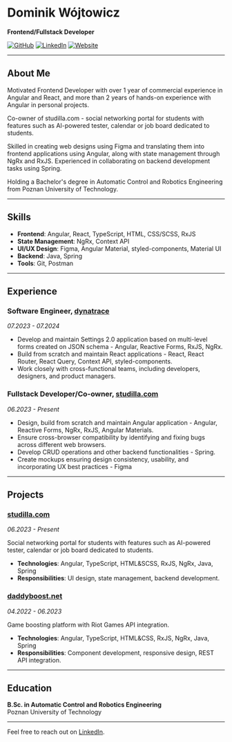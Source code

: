 
# Dominik Wójtowicz

**Frontend/Fullstack Developer**

[![GitHub](https://img.shields.io/badge/GitHub-000?style=for-the-badge&logo=github)](https://github.com/baldmaan) [![LinkedIn](https://img.shields.io/badge/LinkedIn-0077B5?style=for-the-badge&logo=linkedin)](http://www.linkedin.com/in/dominik-wojtowicz) [![Website](https://img.shields.io/badge/Website-4285F4?style=for-the-badge&logo=google-chrome&logoColor=white)](https://www.ojtowi.cz)

---

## About Me

Motivated Frontend Developer with over 1 year of commercial experience in Angular and React, and more than 2 years of hands-on experience with Angular in personal projects.

Co-owner of studilla.com - social networking portal for students with features such as AI-powered tester, calendar or job board dedicated to students.

Skilled in creating web designs using Figma and translating them into frontend applications using Angular, along with state management through NgRx and RxJS. Experienced in collaborating on backend development tasks using Spring.

Holding a Bachelor's degree in Automatic Control and Robotics Engineering from Poznan University of Technology.

---

## Skills

- **Frontend**: Angular, React, TypeScript, HTML, CSS/SCSS, RxJS 
- **State Management**: NgRx, Context API
- **UI/UX Design**: Figma, Angular Material, styled-components, Material UI
- **Backend**: Java, Spring
- **Tools**: Git, Postman

---

## Experience

### Software Engineer, [dynatrace](https://dynatrace.com/)
*07.2023 - 07.2024*

- Develop and maintain Settings 2.0 application based on multi-level forms created on JSON schema - Angular, Reactive Forms, RxJS, NgRx.
- Build from scratch and maintain React applications - React, React Router, React Query, Context API, styled-components.
- Work closely with cross-functional teams, including developers, designers, and product managers.

### Fullstack Developer/Co-owner, [studilla.com](https://studilla.com/)
*06.2023 - Present*

- Design, build from scratch and maintain Angular application - Angular, Reactive Forms, NgRx, RxJS, Angular Materials.
- Ensure cross-browser compatibility by identifying and fixing bugs across different web browsers.
- Develop CRUD operations and other backend functionalities - Spring.
- Create mockups ensuring design consistency, usability, and incorporating UX best practices - Figma


---

## Projects

### [studilla.com](https://studilla.com/)
*06.2023 - Present*

Social networking portal for students with features such as AI-powered tester, calendar or job board dedicated to students.

- **Technologies**: Angular, TypeScript, HTML&SCSS, RxJS, NgRx, Java, Spring
- **Responsibilities**: UI design, state management, backend development.

### [daddyboost.net](https://daddyboost-net.netlify.app/)
*04.2022 - 06.2023*

Game boosting platform with Riot Games API integration.

- **Technologies**: Angular, TypeScript, HTML&CSS, RxJS, NgRx, Java, Spring
- **Responsibilities**: Component development, responsive design, REST API integration.

---

## Education

**B.Sc. in Automatic Control and Robotics Engineering**  
Poznan University of Technology

---

Feel free to reach out on [LinkedIn](http://www.linkedin.com/in/dominik-wojtowicz).
